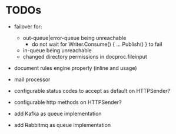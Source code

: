 # TODOs

* failover for:
  - out-queue|error-queue being unreachable
    - do not wait for Writer.Consume() { ... Publish() } to fail
  - in-queue being unreachable
  - changed directory permissions in docproc.fileinput

* document rules engine properly (inline and usage)

* mail processor

* configurable status codes to accept as default on HTTPSender?
* configurable http methods on HTTPSender?

* add Kafka as queue implementation
* add Rabbitmq as queue implementation
